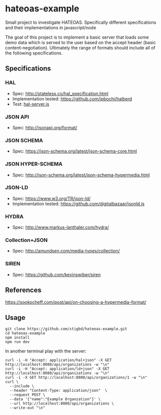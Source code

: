 # hateoas-example

Small project to investigate HATEOAS. Specifically different specifications and their implementations in javascript/node

The goal of this project is to implement a basic server that loads some demo data which is served to the user based on the accept header (basic content-negotiation). Ultimately the range of formats should include all of the following specifications.

## Specifications
### HAL
* Spec: http://stateless.co/hal_specification.html
* Implementation tested: https://github.com/jpbochi/halberd
* Test: [hal-server.js](hal/hal-server.js)

### JSON API
* Spec: http://jsonapi.org/format/

### JSON SCHEMA
* Spec: https://json-schema.org/latest/json-schema-core.html

### JSON HYPER-SCHEMA
* Spec: http://json-schema.org/latest/json-schema-hypermedia.html

### JSON-LD
* Spec: https://www.w3.org/TR/json-ld/
* Implementation tested: https://github.com/digitalbazaar/jsonld.js

### HYDRA
* Spec: http://www.markus-lanthaler.com/hydra/

### Collection+JSON
* Spec: http://amundsen.com/media-types/collection/

### SIREN
* Spec: https://github.com/kevinswiber/siren

## References
https://sookocheff.com/post/api/on-choosing-a-hypermedia-format/

## Usage
```
git clone https://github.com/stigbd/hateoas-example.git
cd hateoas-example
npm install
npm run dev
```
In another terminal play with the server:
```
curl -i -H "Accept: application/hal+json" -X GET http://localhost:8080/api/organizations -w "\n"
curl -i -H "Accept: application/ld+json" -X GET http://localhost:8080/api/organizations -w "\n"
curl -i -X GET http://localhost:8080/api/organizations/1 -w "\n"
curl \
  --include \
  --header "Content-Type: application/json"  \
  --request POST \
  --data '{"name":"Example Organzation"}' \
  --url http://localhost:8080/api/organizations \
  --write-out "\n"
```
